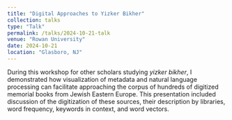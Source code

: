 ```yaml
---
title: "Digital Approaches to Yizker Bikher"
collection: talks
type: "Talk"
permalink: /talks/2024-10-21-talk
venue: "Rowan University"
date: 2024-10-21
location: "Glasboro, NJ"
---
```


During this workshop for other scholars studying *yizker bikher*, I demonstrated how visualization of metadata and natural language processing can facilitate approaching the corpus of hundreds of digitized memorial books from Jewish Eastern Europe. This presentation included discussion of the digitization of these sources, their description by libraries, word frequency, keywords in context, and word vectors. 